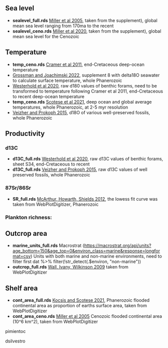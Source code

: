 ## Sea level
- **sealevel_full.rds** [Miller et al 2005](https://www.science.org/doi/full/10.1126/science.1116412), taken from the supplement), global mean sea level ranging from 170ma to the recent
- **sealevel_ceno.rds** [Miller et al 2020](https://www.science.org/doi/full/10.1126/sciadv.aaz1346), taken from the supplement), global mean sea level for the Cenozoic


## Temperature 
- **temp_ceno.rds** [Cramer et al 2011](https://agupubs.onlinelibrary.wiley.com/action/downloadSupplement?doi=10.1029%2F2011JC007255&file=jgrc12191-sup-0001-readme.txt), end-Cretaceous deep-ocean temperature
- [Grossman and Joachimski 2022](https://www.nature.com/articles/s41598-022-11493-1#Sec10), supplement 8 with delta18O seawater to calculate surface temperature, whole Phanerozoic
- [Westerhold et al 2020](https://www.science.org/doi/full/10.1126/science.aba6853), raw d180 values of benthic forams, need to be transformed to temperature following Cramer et al 2011, end-Cretaceous to recent deep-ocean temperature
- **temp_ceno.rds** [Scotese et al 2021](https://www.sciencedirect.com/science/article/pii/S0012825221000027), deep ocean and global average temperatures, whole Phanerozoic, at 2-5 myr resolution
- [Veizher and Prokoph 2015](https://www.sciencedirect.com/science/article/pii/S0012825215000604), d18O of various well-preserved fossils, whole Phanerozoic

## Productivity 
### d13C
- **d13C_full.rds** [Westerhold et al 2020](https://www.science.org/doi/full/10.1126/science.aba6853), raw d13C values of benthic forams, sheet S34, end-Cretaceous to recent
- **d13C_full.rds** [Veizher and Prokoph 2015](https://www.sciencedirect.com/science/article/pii/S0012825215000604), raw d13C values of well preserved fossils, whole Phanerozoic
### 87Sr/86Sr
- **SR_full.rds** [McArthur, Howarth, Shields 2012](https://books.google.ch/books?hl=en&lr=&id=1M62_rbq70AC&oi=fnd&pg=PA127&ots=MrPJ841jYQ&sig=gmWJQ8LyKANz3F-rccJAFVt0MiA&redir_esc=y#v=onepage&q&f=false), the lowess fit curve was taken from WebPlotDigitizer, Phanerozoic  
### Plankton richness:

## Outcrop area
- **marine_units_full.rds** Macrostrat (https://macrostrat.org/api/units?age_bottom=150&age_top=0&environ_class=marine&response=longformat=csv) Units with both marine and non-marine environments, need to filter first dat %>% filter(!str_detect(.$environ, "non-marine"))
- **outcrop_full.rds** [Wall, Ivany, Wilkinson 2009](https://www.cambridge.org/core/journals/paleobiology/article/abs/revisiting-raup-exploring-the-influence-of-outcrop-area-on-diversity-in-light-of-modern-samplestandardization-techniques/A1681A7CDCB94EEC7C34161A80E8E4CB) taken from WebPlotDigitizer

## Shelf area
- **cont_area_full.rds** [Kocsis and Scotese 2021](https://www.sciencedirect.com/science/article/pii/S0012825220305092), Phanerozoic flooded continental area as proportion of earths surface area, taken from WebPlotDigitizer
- **cont_area_ceno.rds** [Miller et al 2005](https://www.science.org/doi/full/10.1126/science.1116412) Cenozoic flooded continental area (10^6 km^2), taken from WebPlotDigitizer
	

pimientoc

dsilvestro